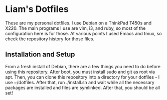 # Liam's Dotfiles

These are my personal dotfiles. I use Debian on a ThinkPad T450s and
X220. The main programs I use are vim, i3, and ruby, so most of the
configuration here is for those. At various points I used Emacs and tmux, so
check the repository history for those files.

## Installation and Setup

From a fresh install of Debian, there are a few things you need to do
before using this repository. After boot, you must install sudo and
git as root via apt. Then, you can clone this repository into a
directory for your dotfiles - I use ~/dotfiles. After that, run
./install.sh and wait while all the necessary packages are installed
and files are symlinked. After that, you should be all set!
